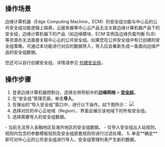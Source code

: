 ## 操作场景

边缘计算机器（Edge Computing Machine，ECM）的安全组功能与中心云的公共安全组功能逻辑上隔离，云服务器等中心云产品无法关联边缘计算机器产品下的安全组，边缘计算机器下的产品（如边缘模块、ECM 实例及边缘负载均衡 ELB）等资源亦无法直接关联中心云的公共安全组。如果您在公共安全组中有已创建的安全组策略，可通过本功能进行对应的数据导入，导入后会重新生成一条面向边缘产品的安全组数据。

您还可以自行创建安全组，详情请参见 [创建安全组](https://intl.cloud.tencent.com/document/product/1119/43432)。

## 操作步骤
1. 登录边缘计算机器控制台，选择左侧导航中的**边缘网络** > **[安全组](https://console.cloud.tencent.com/ecm/safe)**。
3. 在“安全组”管理页面，单击**导入**。
4. 在弹出的“导入安全组”窗口中，进行以下操作。如下图所示：
![](https://qcloudimg.tencent-cloud.cn/raw/259544dc3982cc4a5d18622f08b627be.png)
  1. 选择对应的中心云地域（Region），界面会展示该地域下的所有安全组。
  2. 选择需要导入的安全组数据。
 <dx-alert infotype="notice" title="">
- 当前无法导入金融地区及海外地区的安全组数据。
- 仅导入安全组出入站规则，规则内包含的参数模板规则及安全组嵌套规则将进行过滤处理。
</dx-alert>
5. 单击**确定**即可对中心云的公共安全组进行导入，安全组管理列表产生新的数据。
